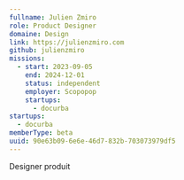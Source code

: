 ```yaml
---
fullname: Julien Zmiro
role: Product Designer
domaine: Design
link: https://julienzmiro.com
github: julienzmiro
missions:
  - start: 2023-09-05
    end: 2024-12-01
    status: independent
    employer: Scopopop
    startups:
      - docurba
startups:
  - docurba
memberType: beta
uuid: 90e63b09-6e6e-46d7-832b-703073979df5
---
```

Designer produit

